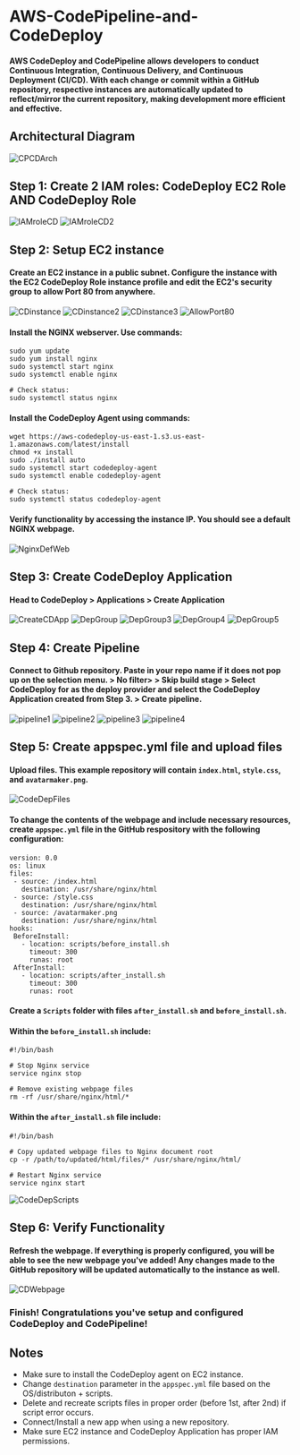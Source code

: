 # AWS-CodePipeline-and-CodeDeploy
#### AWS CodeDeploy and CodePipeline allows developers to conduct Continuous Integration, Continuous Delivery, and Continuous Deployment (CI/CD). With each change or commit within a GitHub repository, respective instances are automatically updated to reflect/mirror the current repository, making development more efficient and effective.

## Architectural Diagram

![CPCDArch](https://github.com/ericincloud/AWS-CodePipeline-and-CodeDeploy/assets/144301872/a3545a05-22e5-456b-8570-0fa24f1646b6)

## Step 1: Create 2 IAM roles: CodeDeploy EC2 Role AND CodeDeploy Role

![IAMroleCD](https://github.com/ericincloud/AWS-CodePipeline-and-CodeDeploy/assets/144301872/0545c0dc-a8d3-48cf-be96-af143eb6f705)
![IAMroleCD2](https://github.com/ericincloud/AWS-CodePipeline-and-CodeDeploy/assets/144301872/7c70a633-dc6f-43b2-90ad-9fa405143ab6)


## Step 2: Setup EC2 instance
#### Create an EC2 instance in a public subnet. Configure the instance with the EC2 CodeDeploy Role instance profile and edit the EC2's security group to allow Port 80 from anywhere. 

![CDinstance](https://github.com/ericincloud/AWS-CodePipeline-and-CodeDeploy/assets/144301872/881d5f16-2d0e-4c5d-8e57-bf9dc1e3eba0)
![CDinstance2](https://github.com/ericincloud/AWS-CodePipeline-and-CodeDeploy/assets/144301872/caf10c00-3e5a-4014-9e45-74cef05db630)
![CDinstance3](https://github.com/ericincloud/AWS-CodePipeline-and-CodeDeploy/assets/144301872/27e6e045-0e27-414a-838e-6f49e1b3db7a)
![AllowPort80](https://github.com/ericincloud/AWS-CodePipeline-and-CodeDeploy/assets/144301872/3b6fbf6c-6302-4d38-87a1-6e825cca92f1)


#### Install the NGINX webserver. Use commands: 

```
sudo yum update
sudo yum install nginx
sudo systemctl start nginx
sudo systemctl enable nginx

# Check status:
sudo systemctl status nginx
```

#### Install the CodeDeploy Agent using commands: 
```
wget https://aws-codedeploy-us-east-1.s3.us-east-1.amazonaws.com/latest/install
chmod +x install
sudo ./install auto
sudo systemctl start codedeploy-agent
sudo systemctl enable codedeploy-agent

# Check status:
sudo systemctl status codedeploy-agent

```

#### Verify functionality by accessing the instance IP. You should see a default NGINX webpage.
![NginxDefWeb](https://github.com/ericincloud/AWS-CodePipeline-and-CodeDeploy/assets/144301872/783fd999-85c2-47e7-9184-06be44924848)


## Step 3: Create CodeDeploy Application
#### Head to CodeDeploy > Applications > Create Application

![CreateCDApp](https://github.com/ericincloud/AWS-CodePipeline-and-CodeDeploy/assets/144301872/c6a1d380-fdca-4dc1-88bc-00ea566cb355)
![DepGroup](https://github.com/ericincloud/AWS-CodePipeline-and-CodeDeploy/assets/144301872/baff1372-cf29-4314-a78d-9f0b8ba2ec8e)
![DepGroup3](https://github.com/ericincloud/AWS-CodePipeline-and-CodeDeploy/assets/144301872/d00f9851-5241-4ff7-a483-fe6015bbfb43)
![DepGroup4](https://github.com/ericincloud/AWS-CodePipeline-and-CodeDeploy/assets/144301872/8b97636c-a026-44df-a9a9-868ef438e075)
![DepGroup5](https://github.com/ericincloud/AWS-CodePipeline-and-CodeDeploy/assets/144301872/3b1d1f31-29fd-4d9c-8509-fce1f126b7c6)

## Step 4: Create Pipeline
#### Connect to Github repository. Paste in your repo name if it does not pop up on the selection menu. > No filter> > Skip build stage > Select CodeDeploy for as the deploy provider and select the CodeDeploy Application created from Step 3. > Create pipeline. 

![pipeline1](https://github.com/ericincloud/AWS-CodePipeline-and-CodeDeploy/assets/144301872/292393b2-901d-484e-a636-1d96b7825ad9)
![pipeline2](https://github.com/ericincloud/AWS-CodePipeline-and-CodeDeploy/assets/144301872/8434d621-edd6-401b-a007-272691f51d99)
![pipeline3](https://github.com/ericincloud/AWS-CodePipeline-and-CodeDeploy/assets/144301872/a4644488-6bb8-4131-9a2d-92d65fef847d)
![pipeline4](https://github.com/ericincloud/AWS-CodePipeline-and-CodeDeploy/assets/144301872/6d3a8e9d-9792-4dd4-b754-6d97e633e380)


## Step 5: Create appspec.yml file and upload files

#### Upload files. This example repository will contain `index.html`, `style.css`, and `avatarmaker.png`. 
![CodeDepFiles](https://github.com/ericincloud/AWS-CodePipeline-and-CodeDeploy/assets/144301872/a08ec26f-ff41-43ea-b190-bc08d8070292)


#### To change the contents of the webpage and include necessary resources, create `appspec.yml` file in the GitHub respository with the following configuration: 

 ```
version: 0.0
os: linux
files:
  - source: /index.html
    destination: /usr/share/nginx/html
  - source: /style.css
    destination: /usr/share/nginx/html
  - source: /avatarmaker.png
    destination: /usr/share/nginx/html
hooks:
  BeforeInstall:
    - location: scripts/before_install.sh
      timeout: 300
      runas: root
  AfterInstall:
    - location: scripts/after_install.sh
      timeout: 300 
      runas: root
 ```

#### Create a `Scripts` folder with files `after_install.sh` and `before_install.sh`. 

#### Within the `before_install.sh` include:

```
#!/bin/bash

# Stop Nginx service
service nginx stop

# Remove existing webpage files
rm -rf /usr/share/nginx/html/*
```

#### Within the `after_install.sh` file include:

```
#!/bin/bash

# Copy updated webpage files to Nginx document root
cp -r /path/to/updated/html/files/* /usr/share/nginx/html/

# Restart Nginx service
service nginx start
```

![CodeDepScripts](https://github.com/ericincloud/AWS-CodePipeline-and-CodeDeploy/assets/144301872/2d16997d-31bf-4f6b-8ceb-49b2180bcc81)

## Step 6: Verify Functionality
#### Refresh the webpage. If everything is properly configured, you will be able to see the new webpage you've added! Any changes made to the GitHub repository will be updated automatically to the instance as well.

![CDWebpage](https://github.com/ericincloud/AWS-CodePipeline-and-CodeDeploy/assets/144301872/f092eb00-c2cc-471b-ac93-9061bbe40e64)

### Finish! Congratulations you've setup and configured CodeDeploy and CodePipeline!

## Notes
* Make sure to install the CodeDeploy agent on EC2 instance.
* Change `destination` parameter in the `appspec.yml` file based on the OS/distributon + scripts.
* Delete and recreate scripts files in proper order (before 1st, after 2nd) if script error occurs.
* Connect/Install a new app when using a new repository.
* Make sure EC2 instance and CodeDeploy Application has proper IAM permissions.  



